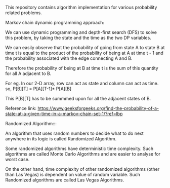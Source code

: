 This repository contains algorithm implementation for various probability related problems.

Markov chain dynamic programming approach:

We can use dynamic programming and depth-first search (DFS) to solve this problem, 
by taking the state and the time as the two DP variables. 

We can easily observe that the probability of going from state A to state B at time t is equal to the 
product of the probability of being at A at time t - 1 and the probability associated with the edge 
connecting A and B. 

Therefore the probability of being at B at time t is the sum of this quantity for all A adjacent to B.

For eg. In our 2-D array, row can act as state and column can act as time.
so, P[B][T]  = P[A][T-1]* P[A][B]

This P[B][T] has to be summmed upon for all the adjacent states of B.

Reference link: https://www.geeksforgeeks.org/find-the-probability-of-a-state-at-a-given-time-in-a-markov-chain-set-1/?ref=lbp

Randomized Algorithm:::

An algorithm that uses random numbers to decide what to do next anywhere in its logic is called Randomized Algorithm.

Some randomized algorithms have deterministic time complexity. 
Such algorithms are called Monte Carlo Algorithms and are easier to analyse for worst case.

On the other hand, time complexity of other randomized algorithms (other than Las Vegas) is dependent on value of random variable. 
Such Randomized algorithms are called Las Vegas Algorithms.